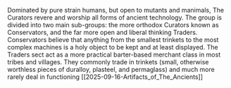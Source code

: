 Dominated by pure strain humans, but open to mutants and manimals, The Curators revere and worship all forms of ancient technology. The group is divided into two main sub-groups: the more orthodox Curators known as Conservators, and the far more open and liberal thinking Traders. Conservators believe that anything from the smallest trinkets to the most complex machines is a holy object to be kept and at least displayed. The Traders sect act as a more practical barter-based merchant class in most tribes and villages. They commonly trade in trinkets (small, otherwise worthless pieces of duralloy, plasteel, and permaglass) and much more rarely deal in functioning [[2025-09-16-Artifacts_of_The_Ancients]]


